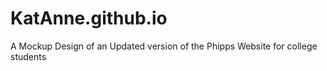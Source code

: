# KatAnne.github.io
A Mockup Design of an Updated version of the Phipps Website for college students
